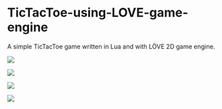 # TicTacToe-using-LOVE-game-engine

A simple TicTacToe game written in Lua and with LÖVE 2D game engine.

![](img/img1.PNG)

![](img/img2.PNG)

![](img/img3.PNG)

![](img/img4.PNG)
